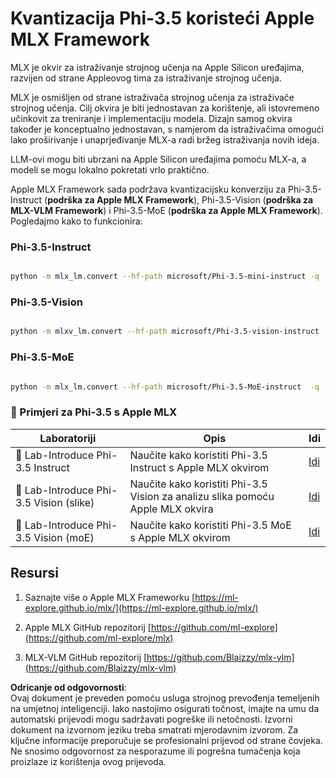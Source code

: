 # **Kvantizacija Phi-3.5 koristeći Apple MLX Framework**

MLX je okvir za istraživanje strojnog učenja na Apple Silicon uređajima, razvijen od strane Appleovog tima za istraživanje strojnog učenja.

MLX je osmišljen od strane istraživača strojnog učenja za istraživače strojnog učenja. Cilj okvira je biti jednostavan za korištenje, ali istovremeno učinkovit za treniranje i implementaciju modela. Dizajn samog okvira također je konceptualno jednostavan, s namjerom da istraživačima omogući lako proširivanje i unaprjeđivanje MLX-a radi bržeg istraživanja novih ideja.

LLM-ovi mogu biti ubrzani na Apple Silicon uređajima pomoću MLX-a, a modeli se mogu lokalno pokretati vrlo praktično.

Apple MLX Framework sada podržava kvantizacijsku konverziju za Phi-3.5-Instruct (**podrška za Apple MLX Framework**), Phi-3.5-Vision (**podrška za MLX-VLM Framework**) i Phi-3.5-MoE (**podrška za Apple MLX Framework**). Pogledajmo kako to funkcionira:

### **Phi-3.5-Instruct**

```bash

python -m mlx_lm.convert --hf-path microsoft/Phi-3.5-mini-instruct -q

```

### **Phi-3.5-Vision**

```bash

python -m mlxv_lm.convert --hf-path microsoft/Phi-3.5-vision-instruct -q

```

### **Phi-3.5-MoE**

```bash

python -m mlx_lm.convert --hf-path microsoft/Phi-3.5-MoE-instruct  -q

```

### **🤖 Primjeri za Phi-3.5 s Apple MLX**

| Laboratoriji    | Opis | Idi |
| -------- | ------- |  ------- |
| 🚀 Lab-Introduce Phi-3.5 Instruct  | Naučite kako koristiti Phi-3.5 Instruct s Apple MLX okvirom   |  [Idi](../../../../../code/09.UpdateSamples/Aug/mlx-phi35-instruct.ipynb)    |
| 🚀 Lab-Introduce Phi-3.5 Vision (slike) | Naučite kako koristiti Phi-3.5 Vision za analizu slika pomoću Apple MLX okvira     |  [Idi](../../../../../code/09.UpdateSamples/Aug/mlx-phi35-vision.ipynb)    |
| 🚀 Lab-Introduce Phi-3.5 Vision (moE)   | Naučite kako koristiti Phi-3.5 MoE s Apple MLX okvirom  |  [Idi](../../../../../code/09.UpdateSamples/Aug/mlx-phi35-moe.ipynb)    |

## **Resursi**

1. Saznajte više o Apple MLX Frameworku [https://ml-explore.github.io/mlx/](https://ml-explore.github.io/mlx/)

2. Apple MLX GitHub repozitorij [https://github.com/ml-explore](https://github.com/ml-explore/mlx)

3. MLX-VLM GitHub repozitorij [https://github.com/Blaizzy/mlx-vlm](https://github.com/Blaizzy/mlx-vlm)

**Odricanje od odgovornosti**:  
Ovaj dokument je preveden pomoću usluga strojnog prevođenja temeljenih na umjetnoj inteligenciji. Iako nastojimo osigurati točnost, imajte na umu da automatski prijevodi mogu sadržavati pogreške ili netočnosti. Izvorni dokument na izvornom jeziku treba smatrati mjerodavnim izvorom. Za ključne informacije preporučuje se profesionalni prijevod od strane čovjeka. Ne snosimo odgovornost za nesporazume ili pogrešna tumačenja koja proizlaze iz korištenja ovog prijevoda.